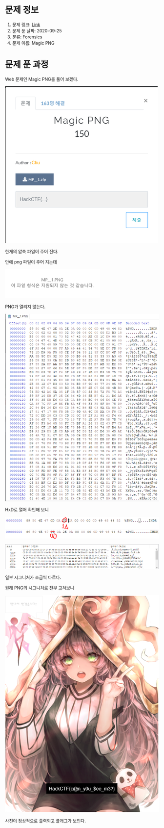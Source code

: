 # 문제 정보
1. 문제 링크: [Link](https://ctf.j0n9hyun.xyz/challenges#Magic%20PNG)
2. 문제 푼 날짜: 2020-09-25
3. 분류: Forensics
4. 문제 이름: Magic PNG

# 문제 푼 과정

Web  문제인 Magic PNG를 풀어 보겠다.

![main](pic/main.PNG)

한개의 압축 파일이 주어 진다.

안에 png 파일이 주어 지는데

![nothing](pic/nothing.PNG)

PNG가 열리지 않는다.

![HxD](pic/HxD.PNG)

HxD로 열어 확인해 보니

![edit3](pic/edit3.PNG)![head](pic/head.PNG)

![IDAT](pic/IDAT.PNG)

일부 시그니처가 조금씩 다르다.

원래 PNG의 시그니처로 전부 고쳐보니

![flag](pic/flag.PNG)

사진이 정상적으로 출력되고 플래그가 보인다.